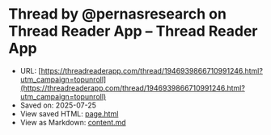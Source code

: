 # Thread by @pernasresearch on Thread Reader App – Thread Reader App

- URL: [https://threadreaderapp.com/thread/1946939866710991246.html?utm_campaign=topunroll](https://threadreaderapp.com/thread/1946939866710991246.html?utm_campaign=topunroll)
- Saved on: 2025-07-25
- View saved HTML: [page.html](page.html)
- View as Markdown: [content.md](content.md)
